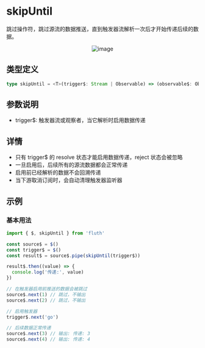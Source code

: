 # skipUntil

跳过操作符，跳过源流的数据推送，直到触发器流解析一次后才开始传递后续的数据。

<div style="display: flex; justify-content: center">
  <img src="/skipUntil.drawio.svg" alt="image" >
</div>

## 类型定义

```typescript
type skipUntil = <T>(trigger$: Stream | Observable) => (observable$: Observable<T>) => Observable<T>
```

## 参数说明

- trigger$: 触发器流或观察者，当它解析时启用数据传递

## 详情

- 只有 trigger$ 的 resolve 状态才能启用数据传递，reject 状态会被忽略
- 一旦启用后，后续所有的源流数据都会正常传递
- 启用前已经解析的数据不会回溯传递
- 当下游取消订阅时，会自动清理触发器监听器

## 示例

### 基本用法

```typescript
import { $, skipUntil } from 'fluth'

const source$ = $()
const trigger$ = $()
const result$ = source$.pipe(skipUntil(trigger$))

result$.then((value) => {
  console.log('传递:', value)
})

// 在触发器启用前推送的数据会被跳过
source$.next(1) // 跳过，不输出
source$.next(2) // 跳过，不输出

// 启用触发器
trigger$.next('go')

// 后续数据正常传递
source$.next(3) // 输出: 传递: 3
source$.next(4) // 输出: 传递: 4
```
